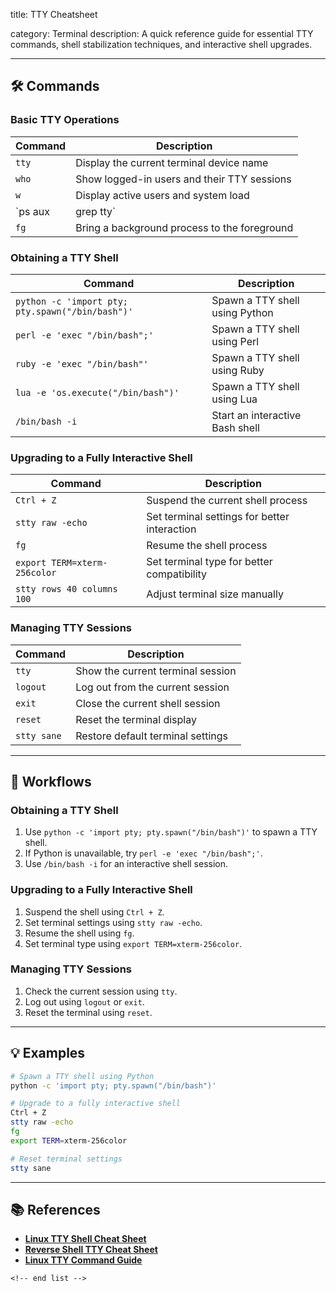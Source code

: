 title: TTY Cheatsheet

category: Terminal
description: A quick reference guide for essential TTY commands, shell stabilization techniques, and interactive shell upgrades.

---

## 🛠️ Commands

### **Basic TTY Operations**

| Command | Description                                  |
| ------- | -------------------------------------------- |
| `tty` | Display the current terminal device name     |
| `who` | Show logged-in users and their TTY sessions  |
| `w`   | Display active users and system load         |
| `ps aux | grep tty`                                    |
| `fg`  | Bring a background process to the foreground |

### **Obtaining a TTY Shell**

| Command                                            | Description                     |
| -------------------------------------------------- | ------------------------------- |
| `python -c 'import pty; pty.spawn("/bin/bash")'` | Spawn a TTY shell using Python  |
| `perl -e 'exec "/bin/bash";'`                    | Spawn a TTY shell using Perl    |
| `ruby -e 'exec "/bin/bash"'`                     | Spawn a TTY shell using Ruby    |
| `lua -e 'os.execute("/bin/bash")'`               | Spawn a TTY shell using Lua     |
| `/bin/bash -i`                                   | Start an interactive Bash shell |

### **Upgrading to a Fully Interactive Shell**

| Command                        | Description                                  |
| ------------------------------ | -------------------------------------------- |
| `Ctrl + Z`                   | Suspend the current shell process            |
| `stty raw -echo`             | Set terminal settings for better interaction |
| `fg`                         | Resume the shell process                     |
| `export TERM=xterm-256color` | Set terminal type for better compatibility   |
| `stty rows 40 columns 100`   | Adjust terminal size manually                |

### **Managing TTY Sessions**

| Command       | Description                       |
| ------------- | --------------------------------- |
| `tty`       | Show the current terminal session |
| `logout`    | Log out from the current session  |
| `exit`      | Close the current shell session   |
| `reset`     | Reset the terminal display        |
| `stty sane` | Restore default terminal settings |

---

## 🔄 Workflows

### **Obtaining a TTY Shell**

1. Use `python -c 'import pty; pty.spawn("/bin/bash")'` to spawn a TTY shell.
2. If Python is unavailable, try `perl -e 'exec "/bin/bash";'`.
3. Use `/bin/bash -i` for an interactive shell session.

### **Upgrading to a Fully Interactive Shell**

1. Suspend the shell using `Ctrl + Z`.
2. Set terminal settings using `stty raw -echo`.
3. Resume the shell using `fg`.
4. Set terminal type using `export TERM=xterm-256color`.

### **Managing TTY Sessions**

1. Check the current session using `tty`.
2. Log out using `logout` or `exit`.
3. Reset the terminal using `reset`.

---

## 💡 Examples

```sh
# Spawn a TTY shell using Python
python -c 'import pty; pty.spawn("/bin/bash")'

# Upgrade to a fully interactive shell
Ctrl + Z
stty raw -echo
fg
export TERM=xterm-256color

# Reset terminal settings
stty sane
```

---

## 📚 References

- **[Linux TTY Shell Cheat Sheet](https://steflan-security.com/linux-tty-shell-cheat-sheet/)**
- **[Reverse Shell TTY Cheat Sheet](https://github.com/RoqueNight/Reverse-Shell-TTY-Cheat-Sheet)**
- **[Linux TTY Command Guide](https://www.howtoforge.com/linux-tty-command/)**

```
<!-- end list -->
```
